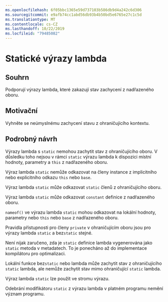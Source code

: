```yaml
---
ms.openlocfilehash: 6f05bbc1365e59d737103b586db9d4a242c6d306
ms.sourcegitcommit: e9afb74cc1abd56db93b4b50bd5e6765e27c1c5d
ms.translationtype: MT
ms.contentlocale: cs-CZ
ms.lasthandoff: 10/22/2019
ms.locfileid: "79485082"
---
```

# <a name="static-lambdas"></a>Statické výrazy lambda

## <a name="summary"></a>Souhrn

Podporují výrazy lambda, které zakazují stav zachycení z nadřazeného oboru.

## <a name="motivation"></a>Motivační

Vyhněte se neúmyslnému zachycení stavu z ohraničujícího kontextu.

## <a name="detailed-design"></a>Podrobný návrh

Výrazy lambda s `static` nemohou zachytit stav z ohraničujícího oboru.
V důsledku toho nejsou v rámci `static` výrazu lambda k dispozici místní hodnoty, parametry a `this` z nadřazeného oboru.

Výraz lambda `static` nemůže odkazovat na členy instance z implicitního nebo explicitního odkazu `this` nebo `base`.

Výraz lambda `static` může odkazovat `static` členů z ohraničujícího oboru.

Výraz lambda `static` může odkazovat `constant` definice z nadřazeného oboru.

`nameof()` ve výrazu lambda `static` mohou odkazovat na lokální hodnoty, parametry nebo `this` nebo `base` z nadřazeného oboru.

Pravidla přístupnosti pro členy `private` v ohraničujícím oboru jsou pro výrazy lambda `static` a bez`static` stejné.

Není nijak zaručeno, zda je `static` definice lambda vygenerována jako `static` metoda v metadatech. To je ponecháno až do implementace kompilátoru pro optimalizaci.

Lokální funkce bez`static` nebo lambda může zachytit stav z ohraničujícího `static` lambda, ale nemůže zachytit stav mimo ohraničující `static` lambda.

Výraz lambda `static` lze použít ve stromu výrazu.

Odebrání modifikátoru `static` z výrazu lambda v platném programu nemění význam programu.
